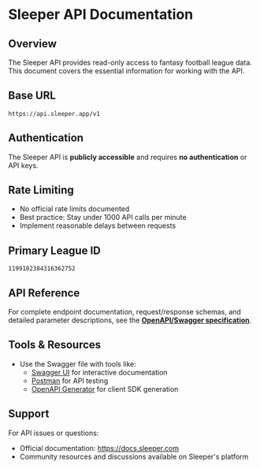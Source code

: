 # Sleeper API Documentation

## Overview
The Sleeper API provides read-only access to fantasy football league data. This document covers the essential information for working with the API.

## Base URL
```
https://api.sleeper.app/v1
```

## Authentication
The Sleeper API is **publicly accessible** and requires **no authentication** or API keys.

## Rate Limiting
- No official rate limits documented
- Best practice: Stay under 1000 API calls per minute
- Implement reasonable delays between requests

## Primary League ID
```
1199102384316362752
```

## API Reference
For complete endpoint documentation, request/response schemas, and detailed parameter descriptions, see the **[OpenAPI/Swagger specification](./sleeper-api-swagger.yaml)**.


## Tools & Resources

- Use the Swagger file with tools like:
  - [Swagger UI](https://swagger.io/tools/swagger-ui/) for interactive documentation
  - [Postman](https://www.postman.com/) for API testing
  - [OpenAPI Generator](https://openapi-generator.tech/) for client SDK generation

## Support

For API issues or questions:
- Official documentation: https://docs.sleeper.com
- Community resources and discussions available on Sleeper's platform